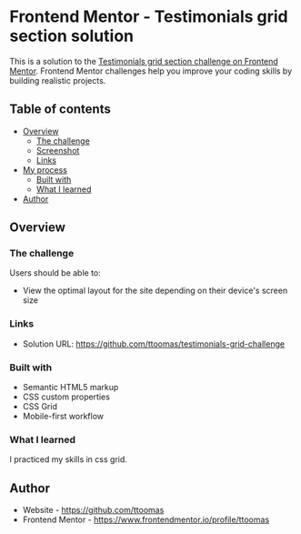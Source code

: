 # Frontend Mentor - Testimonials grid section solution

This is a solution to the [Testimonials grid section challenge on Frontend Mentor](https://www.frontendmentor.io/challenges/testimonials-grid-section-Nnw6J7Un7). Frontend Mentor challenges help you improve your coding skills by building realistic projects. 

## Table of contents

- [Overview](#overview)
  - [The challenge](#the-challenge)
  - [Screenshot](#screenshot)
  - [Links](#links)
- [My process](#my-process)
  - [Built with](#built-with)
  - [What I learned](#what-i-learned)
- [Author](#author)

## Overview

### The challenge

Users should be able to:

- View the optimal layout for the site depending on their device's screen size

### Links

- Solution URL: https://github.com/ttoomas/testimonials-grid-challenge

### Built with

- Semantic HTML5 markup
- CSS custom properties
- CSS Grid
- Mobile-first workflow

### What I learned

I practiced my skills in css grid.

## Author

- Website - https://github.com/ttoomas
- Frontend Mentor - https://www.frontendmentor.io/profile/ttoomas
